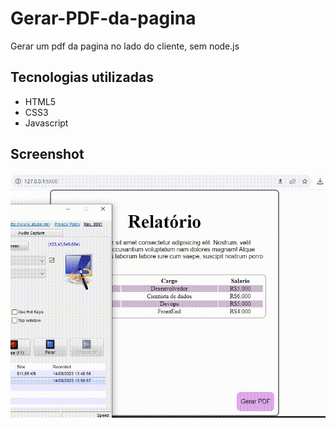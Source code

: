 # Gerar-PDF-da-pagina
Gerar um pdf da pagina no lado do cliente, sem node.js

## Tecnologias utilizadas

<ul>
  <li>HTML5</li>
  <li>CSS3</li>
  <li>Javascript</li>
</ul>

## Screenshot

<img src="Video_1692021057.gif">

